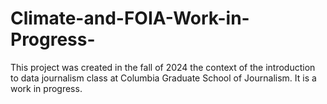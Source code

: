 # Climate-and-FOIA-Work-in-Progress-
This project was created in the fall of 2024 the context of the introduction to data journalism class at Columbia Graduate School of Journalism. It is a work in progress.
